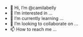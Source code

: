 - 👋 Hi, I’m @camilabelly
- 👀 I’m interested in ...
- 🌱 I’m currently learning ...
- 💞️ I’m looking to collaborate on ...
- 📫 How to reach me ...

<!---
camilabelly/camilabelly is a ✨ special ✨ repository because its `README.md` (this file) appears on your GitHub profile.
You can click the Preview link to take a look at your changes.
--->
